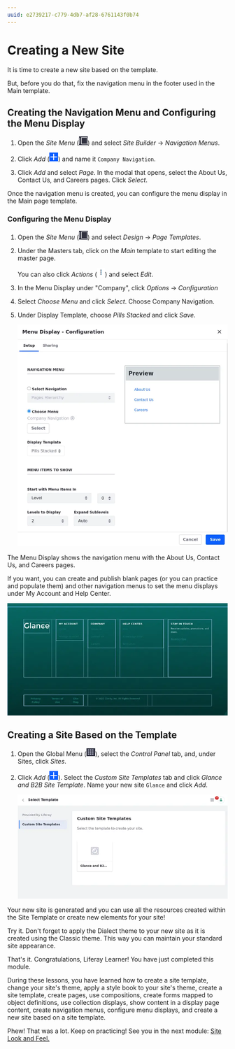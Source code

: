 ```yaml
---
uuid: e2739217-c779-4db7-af28-6761143f0b74
---
```

# Creating a New Site

It is time to create a new site based on the template.

But, before you do that, fix the navigation menu in the footer used in the Main template.

## Creating the Navigation Menu and Configuring the Menu Display

1. Open the *Site Menu* (![Site Menu](../../images/icon-product-menu.png)) and select *Site Builder* &rarr; *Navigation Menus*.

1. Click *Add* (![Add icon](../../images/icon-add.png)) and name it `Company Navigation`.

1. Click *Add* and select *Page*. In the modal that opens, select the About Us, Contact Us, and Careers pages. Click *Select*.

Once the navigation menu is created, you can configure the menu display in the Main page template.

### Configuring the Menu Display

1. Open the *Site Menu* (![Site Menu](../../images/icon-product-menu.png)) and select *Design* &rarr; *Page Templates*.

1. Under the Masters tab, click on the *Main* template to start editing the master page.

   You can also click *Actions* (![Action icon](../../images/icon-actions.png)) and select *Edit*.

1. In the Menu Display under "Company", click *Options* &rarr; *Configuration*

1. Select *Choose Menu* and click *Select*. Choose Company Navigation.

1. Under Display Template, choose *Pills Stacked* and click *Save*.

   ![Configure the Menu Display fragment](./creating-a-new-site/images/01.png)

The Menu Display shows the navigation menu with the About Us, Contact Us, and Careers pages.

If you want, you can create and publish blank pages (or you can practice and populate them) and other navigation menus to set the menu displays under My Account and Help Center.

![This is how the footer should look if you create the other navigation menus and configure the menu displays.](./creating-a-new-site/images/02.png)

## Creating a Site Based on the Template

1. Open the Global Menu (![Global Menu](../../images/icon-applications-menu.png)), select the *Control Panel* tab, and, under Sites, click *Sites*.

1. Click *Add* (![Add icon](../../images/icon-add.png)). Select the *Custom Site Templates* tab and click *Glance and B2B Site Template*. Name your new site `Glance` and click *Add*.

   ![Create a new site based on the site template you created.](./creating-a-new-site/images/03.png)

Your new site is generated and you can use all the resources created within the Site Template or create new elements for your site!

Try it. Don't forget to apply the Dialect theme to your new site as it is created using the Classic theme. This way you can maintain your standard site appearance.

That's it. Congratulations, Liferay Learner! You have just completed this module.

During these lessons, you have learned how to create a site template, change your site's theme, apply a style book to your site's theme, create a site template, create pages, use compositions, create forms mapped to object definitions, use collection displays, show content in a display page content, create navigation menus, configure menu displays, and create a new site based on a site template.

Phew! That was a lot. Keep on practicing! See you in the next module: [Site Look and Feel.]()


